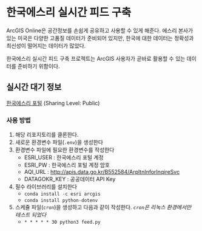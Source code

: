 # 한국에스리 실시간 피드 구축

ArcGIS Online은 공간정보를 손쉽게 공유하고 사용할 수 있게 해준다. 에스리 본사가 있는 미국은 다양한 고품질 데이터가 준비되어 있지만, 한국에 대한 데이터는 정확성과 최신성이 떨어지는 데이터가 많았다.

한국에스리 실시간 피드 구축 프로젝트는 ArcGIS 사용자가 곧바로 활용할 수 있는 데이터를 준비하기 위함이다.

## 실시간 대기 정보
[한국에스리 포털](https://portal.esrikr.com/portal/home/item.html?id=83d7a737f3094a118ef1eeeea4b9de7d) (Sharing Level: Public)
### 사용 방법
1) 해당 리포지토리를 클론한다.
2) 새로운 환경변수 파일(`.env`)을 생성한다
3) 환경변수 파일에 필요한 환경변수를 작성한다
    - ESRI_USER : 한국에스리 포털 계정
    - ESRI_PW : 한국에스리 포털 계정 암호
    - AQI_URL : http://apis.data.go.kr/B552584/ArpltnInforInqireSvc
    - DATAGOKR_KEY : 공공데이터 API Key 
4) 필수 라이브러리를 설치한다
    - `conda install -c esri arcgis`
    - `conda install python-dotenv`
5) 스케쥴 파일(`cron`)을 생성하고 다음과 같이 작성한다. *`cron`은 리눅스 환경에서만 테스트 되었다*
    - `* * * * * 30 python3 feed.py`

